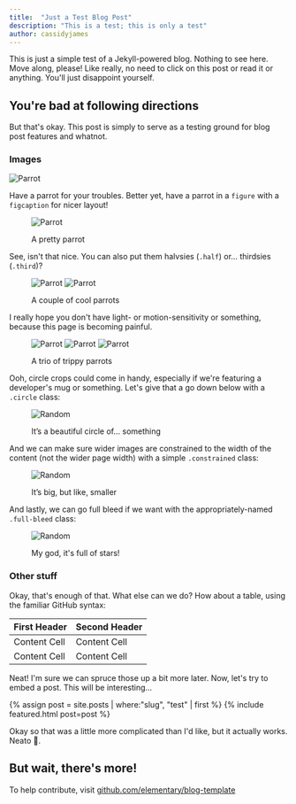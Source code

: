 ```yaml
---
title:  "Just a Test Blog Post"
description: "This is a test; this is only a test"
author: cassidyjames
---
```


This is just a simple test of a Jekyll-powered blog. Nothing to see here. Move along, please! Like really, no need to click on this post or read it or anything. You'll just disappoint yourself.

## You're bad at following directions

But that's okay. This post is simply to serve as a testing ground for blog post features and whatnot.

### Images

![Parrot](https://media.giphy.com/media/l3q2zVr6cu95nF6O4/giphy.gif)

Have a parrot for your troubles. Better yet, have a parrot in a `figure` with a `figcaption` for nicer layout!

<figure markdown="1">

![Parrot](https://media.giphy.com/media/l3q2zVr6cu95nF6O4/giphy.gif)

<figcaption>A pretty parrot</figcaption>
</figure>

See, isn't that nice. You can also put them halvsies (`.half`) or… thirdsies (`.third`)?

<figure class="half" markdown="1">

![Parrot](https://media.giphy.com/media/l3q2zVr6cu95nF6O4/giphy.gif)
![Parrot](https://media.giphy.com/media/l3q2zVr6cu95nF6O4/giphy.gif)

<figcaption>A couple of cool parrots</figcaption>
</figure>

I really hope you don't have light- or motion-sensitivity or something, because this page is becoming painful.

<figure class="third" markdown="1">

![Parrot](https://media.giphy.com/media/l3q2zVr6cu95nF6O4/giphy.gif)
![Parrot](https://media.giphy.com/media/l3q2zVr6cu95nF6O4/giphy.gif)
![Parrot](https://media.giphy.com/media/l3q2zVr6cu95nF6O4/giphy.gif)

<figcaption>A trio of trippy parrots</figcaption>
</figure>

Ooh, circle crops could come in handy, especially if we're featuring a developer's mug or something. Let's give that a go down below with a `.circle` class:

<figure class="circle" markdown="1">

![Random](https://source.unsplash.com/random/500x500)

<figcaption>It’s a beautiful circle of… something</figcaption>
</figure>

And we can make sure wider images are constrained to the width of the content (not the wider page width) with a simple `.constrained` class:

<figure class="constrained" markdown="1">

![Random](https://source.unsplash.com/random/2000x1000)

<figcaption>It’s big, but like, smaller</figcaption>
</figure>

And lastly, we can go full bleed if we want with the appropriately-named `.full-bleed` class:

<figure class="full-bleed" markdown="1">

![Random](https://source.unsplash.com/random/2560x720)

<figcaption>My god, it's full of stars!</figcaption>
</figure>

### Other stuff

Okay, that's enough of that. What else can we do? How about a table, using the familiar GitHub syntax:

| First Header  | Second Header |
| ------------- | ------------- |
| Content Cell  | Content Cell  |
| Content Cell  | Content Cell  |

Neat! I'm sure we can spruce those up a bit more later. Now, let's try to embed a post. This will be interesting…

<aside>
{% assign post = site.posts | where:"slug", "test" | first %}
{% include featured.html post=post %}
</aside>

Okay so that was a little more complicated than I'd like, but it actually works. Neato 🌯️.

## But wait, there's more!

To help contribute, visit [github.com/elementary/blog-template](https://github.com/elementary/blog-template)

